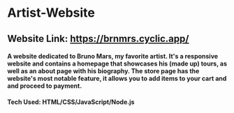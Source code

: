 # Artist-Website
## Website Link: https://brnmrs.cyclic.app/
#### A website dedicated to Bruno Mars, my favorite artist. It's a responsive website and contains a homepage that showcases his (made up) tours, as well as an about page with his biography. The store page has the website's most notable feature, it allows you to add items to your cart and and proceed to payment.

#### Tech Used: HTML/CSS/JavaScript/Node.js
